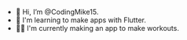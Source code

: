 - 👋  Hi, I’m @CodingMike15. 
- 🏫 I'm learning to make apps with Flutter.
- 👨‍💻 I'm currently making an app to make workouts.
